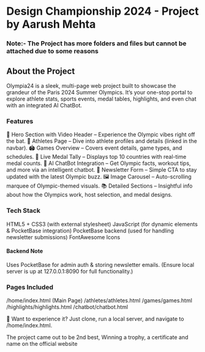 # Design Championship 2024 - Project by Aarush Mehta
### Note:- The Project has more folders and files but cannot be attached due to some reasons

## About the Project

Olympia24 is a sleek, multi-page web project built to showcase the grandeur of the Paris 2024 Summer Olympics. It’s your one-stop portal to explore athlete stats, sports events, medal tables, highlights, and even chat with an integrated AI ChatBot.

### Features
🎥 Hero Section with Video Header – Experience the Olympic vibes right off the bat.
🏃 Athletes Page – Dive into athlete profiles and details (linked in the navbar).
🏟️ Games Overview – Covers event details, game types, and schedules.
🥇 Live Medal Tally – Displays top 10 countries with real-time medal counts.
💬 AI ChatBot Integration – Get Olympic facts, workout tips, and more via an intelligent chatbot.
📰 Newsletter Form – Simple CTA to stay updated with the latest Olympic buzz.
🖼️ Image Carousel – Auto-scrolling marquee of Olympic-themed visuals.
📚 Detailed Sections – Insightful info about how the Olympics work, host selection, and medal designs.

### Tech Stack
HTML5 + CSS3 (with external stylesheet)
JavaScript (for dynamic elements & PocketBase integration)
PocketBase backend (used for handling newsletter submissions)
FontAwesome Icons

#### Backend Note
Uses PocketBase for admin auth & storing newsletter emails. (Ensure local server is up at 127.0.0.1:8090 for full functionality.)

### Pages Included
/home/index.html (Main Page)
/athletes/athletes.html
/games/games.html
/highlights/highlights.html
/chatbot/chatbot.html

🔗 Want to experience it?
Just clone, run a local server, and navigate to /home/index.html.

The project came out to be 2nd best, Winning a trophy, a certificate and name on the official website
